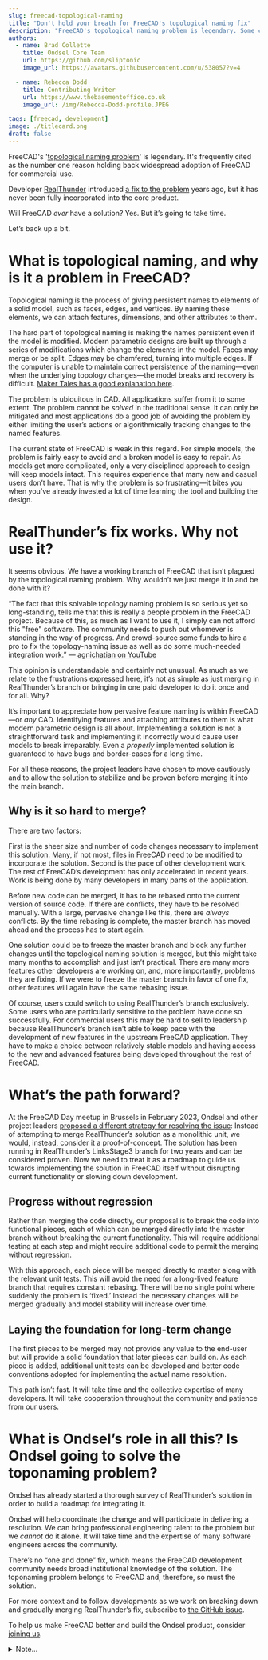 ```yaml
---
slug: freecad-topological-naming
title: "Don't hold your breath for FreeCAD's topological naming fix"
description: "FreeCAD's topological naming problem is legendary. Some claim it's #1 reason holding back widespread adoption of the program. Will FreeCAD ever have a solution?"
authors:
  - name: Brad Collette
    title: Ondsel Core Team
    url: https://github.com/sliptonic
    image_url: https://avatars.githubusercontent.com/u/538057?v=4

  - name: Rebecca Dodd
    title: Contributing Writer
    url: https://www.thebasementoffice.co.uk
    image_url: /img/Rebecca-Dodd-profile.JPEG

tags: [freecad, development]
image: ./titlecard.png
draft: false
---
```


FreeCAD's '[topological naming problem](https://wiki.freecad.org/Topological_naming_problem)' is legendary. It's frequently cited as the number one reason holding back widespread adoption of FreeCAD for commercial use.

Developer [RealThunder](https://github.com/realthunder) introduced [a fix to the problem](https://forum.freecad.org/viewtopic.php?t=27278) years ago, but it has never been fully incorporated into the core product.

Will FreeCAD _ever_ have a solution? Yes. But it’s going to take time.

Let’s back up a bit.

<!-- truncate -->

# What is topological naming, and why is it a problem in FreeCAD?

Topological naming is the process of giving persistent names to elements of a solid model, such as faces, edges, and vertices. By naming these elements, we can attach features, dimensions, and other attributes to them.

The hard part of topological naming is making the names persistent even if the model is modified. Modern parametric designs are built up through a series of modifications which change the elements in the model. Faces may merge or be split. Edges may be chamfered, turning into multiple edges. If the computer is unable to maintain correct persistence of the naming—even when the underlying topology changes—the model breaks and recovery is difficult. [Maker Tales has a good explanation here](https://youtu.be/QSsVFu929jo?t=33).

The problem is ubiquitous in CAD. All applications suffer from it to some extent. The problem cannot be _solved_ in the traditional sense. It can only be mitigated and most applications do a good job of avoiding the problem by either limiting the user’s actions or algorithmically tracking changes to the named features.

The current state of FreeCAD is weak in this regard. For simple models, the problem is fairly easy to avoid and a broken model is easy to repair. As models get more complicated, only a very disciplined approach to design will keep models intact. This requires experience that many new and casual users don’t have. That is why the problem is so frustrating—it bites you when you’ve already invested a lot of time learning the tool and building the design.

# RealThunder’s fix works. Why not use it?

It seems obvious. We have a working branch of FreeCAD that isn’t plagued by the topological naming problem. Why wouldn’t we just merge it in and be done with it?

“The fact that this solvable topology naming problem is so serious yet so long-standing, tells me that this is really a people problem in the FreeCAD project. Because of this, as much as I want to use it, I simply can not afford this "free" software. The community needs to push out whomever is standing in the way of progress. And crowd-source some funds to hire a pro to fix the topology-naming issue as well as do some much-needed integration work.” — [agnichatian on YouTube](https://www.youtube.com/watch?v=QSsVFu929jo&lc=UgzY-2eximqNDrWgxkF4AaABAg)

This opinion is understandable and certainly not unusual. As much as we relate to the frustrations expressed here, it’s not as simple as just merging in RealThunder’s branch or bringing in one paid developer to do it once and for all. Why?

It’s important to appreciate how pervasive feature naming is within FreeCAD—or _any_ CAD. Identifying features and attaching attributes to them is what modern parametric design is all about. Implementing a solution is not a straightforward task and implementing it incorrectly would cause user models to break irreparably. Even a _properly_ implemented solution is guaranteed to have bugs and border-cases for a long time.

For all these reasons, the project leaders have chosen to move cautiously and to allow the solution to stabilize and be proven before merging it into the main branch.

## Why is it so hard to merge?

There are two factors:

First is the sheer size and number of code changes necessary to implement this solution. Many, if not most, files in FreeCAD need to be modified to incorporate the solution.
Second is the pace of other development work. The rest of FreeCAD’s development has only accelerated in recent years. Work is being done by many developers in many parts of the application.

Before new code can be merged, it has to be rebased onto the current version of source code. If there are conflicts, they have to be resolved manually. With a large, pervasive change like this, there are _always_ conflicts. By the time rebasing is complete, the master branch has moved ahead and the process has to start again.

One solution could be to freeze the master branch and block any further changes until the topological naming solution is merged, but this might take many months to accomplish and just isn’t practical. There are many more features other developers are working on, and, more importantly, problems they are fixing. If we were to freeze the master branch in favor of one fix, other features will again have the same rebasing issue.

Of course, users could switch to using RealThunder’s branch exclusively. Some users who are particularly sensitive to the problem have done so successfully. For commercial users this may be hard to sell to leadership because RealThunder’s branch isn’t able to keep pace with the development of new features in the upstream FreeCAD application. They have to make a choice between relatively stable models and having access to the new and advanced features being developed throughout the rest of FreeCAD.

# What’s the path forward?

At the FreeCAD Day meetup in Brussels in February 2023, Ondsel and other project leaders [proposed a different strategy for resolving the issue](https://forum.freecad.org/viewtopic.php?p=658250#p658250): Instead of attempting to merge RealThunder’s solution as a monolithic unit, we would, instead, consider it a proof-of-concept. The solution has been running in RealThunder’s LinksStage3 branch for two years and can be considered proven. Now we need to treat it as a roadmap to guide us towards implementing the solution in FreeCAD itself without disrupting current functionality or slowing down development.

## Progress without regression

Rather than merging the code directly, our proposal is to break the code into functional pieces, each of which can be merged directly into the master branch without breaking the current functionality. This will require additional testing at each step and might require additional code to permit the merging without regression.

With this approach, each piece will be merged directly to master along with the relevant unit tests. This will avoid the need for a long-lived feature branch that requires constant rebasing.  There will be no single point where suddenly the problem is ‘fixed.’ Instead the necessary changes will be merged gradually and model stability will increase over time.

## Laying the foundation for long-term change

The first pieces to be merged may not provide any value to the end-user but will provide a solid foundation that later pieces can build on. As each piece is added, additional unit tests can be developed and better code conventions adopted for implementing the actual name resolution.

This path isn’t fast. It will take time and the collective expertise of many developers. It will take cooperation throughout the community and patience from our users.

# What is Ondsel’s role in all this? Is Ondsel going to solve the toponaming problem?

Ondsel has already started a thorough survey of RealThunder’s solution in order to build a roadmap for integrating it.

Ondsel will help coordinate the change and will participate in delivering a resolution. We can bring professional engineering talent to the problem but we _cannot_ do it alone. It will take time and the expertise of many software engineers across the community.

There’s no “one and done” fix, which means the FreeCAD development community needs broad institutional knowledge of the solution. The toponaming problem belongs to FreeCAD and, therefore, so must the solution.

For more context and to follow developments as we work on breaking down and gradually merging RealThunder’s fix, subscribe to [the GitHub issue](https://github.com/FreeCAD/FreeCAD/issues/8432).

To help us make FreeCAD better and build the Ondsel product, consider [joining us](https://ondsel.com/careers/).

<details>
  <summary>Note...</summary>
  <div>
    <div>I’m Brad Collette, longtime FreeCAD contributor and CTO of Ondsel, a new open core company built on top of FreeCAD. Ondsel helps you share useful aspects of your solid models without giving away your designs. We’re working on improving collaboration and feature accessibility and integrating with your existing tools. You can read more about my vision for FreeCAD and Ondsel <a href="https://opencoreventures.com/blog/2023-01-ondsel-freecad-launch/">here</a>
    </div>
<br/>
  </div>
</details>


